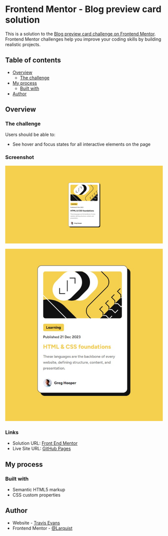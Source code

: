 # Frontend Mentor - Blog preview card solution

This is a solution to the [Blog preview card challenge on Frontend Mentor](https://www.frontendmentor.io/challenges/blog-preview-card-ckPaj01IcS). Frontend Mentor challenges help you improve your coding skills by building realistic projects. 

## Table of contents

- [Overview](#overview)
  - [The challenge](#the-challenge)
- [My process](#my-process)
  - [Built with](#built-with)
- [Author](#author)

## Overview

### The challenge

Users should be able to:

- See hover and focus states for all interactive elements on the page

### Screenshot

![](./screenshot.jpeg)

![](./screenshot-hover.jpg)

### Links

- Solution URL: [Front End Mentor](https://www.frontendmentor.io/solutions/blog-preview-card-made-with-html-and-css-yc9bo5vVN6)
- Live Site URL: [GitHub Pages](https://larquist.github.io/blog-preview-card/)

## My process

### Built with

- Semantic HTML5 markup
- CSS custom properties


## Author

- Website - [Travis Evans](https://www.travisevans.ca)
- Frontend Mentor - [@Larquist](https://www.frontendmentor.io/profile/Larquist)
